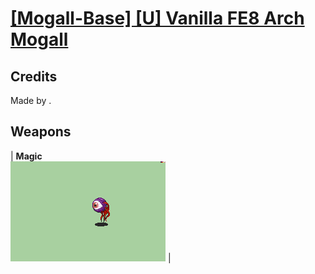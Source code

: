 # [\[Mogall-Base\] \[U\] Vanilla FE8 Arch Mogall](./)
## Credits

Made by .

## Weapons

| <b>Magic</b><br/><img alt="Magic animation" src="./6.%20Magic/Magic.gif"/> |
